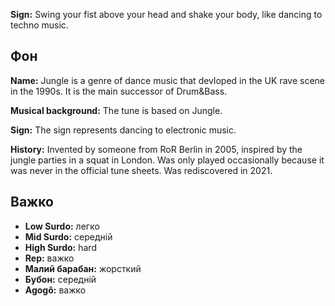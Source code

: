 **Sign:** Swing your fist above your head and shake your body, like dancing to
techno music.

## Фон

**Name:** Jungle is a genre of dance music that devloped in the UK rave scene in
the 1990s. It is the main successor of Drum&Bass.

**Musical background:** The tune is based on Jungle.

**Sign:** The sign represents dancing to electronic music.

**History:** Invented by someone from RoR Berlin in 2005, inspired by the jungle
parties in a squat in London. Was only played occasionally because it was never
in the official tune sheets. Was rediscovered in 2021.

## Важко

* **Low Surdo:** легко
* **Mid Surdo:** середній
* **High Surdo:** hard
* **Rep:** важко
* **Малий барабан:** жорсткий
* **Бубон:** середній
* **Agogô:** важко
